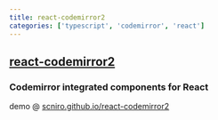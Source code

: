 ```yaml
---
title: react-codemirror2
categories: ['typescript', 'codemirror', 'react']
---
```

## [react-codemirror2](https://github.com/scniro/react-codemirror2)

### Codemirror integrated components for React


demo @ [scniro.github.io/react-codemirror2](https://scniro.github.io/react-codemirror2/)

